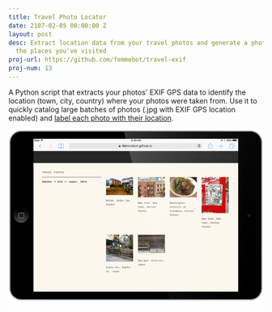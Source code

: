 ```yaml
---
title: Travel Photo Locator
date: 2107-02-05 00:00:00 Z
layout: post
desc: Extract location data from your travel photos and generate a photo catalog of
  the places you've visited
proj-url: https://github.com/femmebot/travel-exif
proj-num: 13
---
```


A Python script that extracts your photos' EXIF GPS data to identify the location (town, city, country) where your photos were taken from. Use it to quickly catalog large batches of photos (.jpg with EXIF GPS location enabled) and [label each photo with their location](https://femmebot.github.io/travel-exif/).


![Travel Photo Locator](../images/13-h.png)
